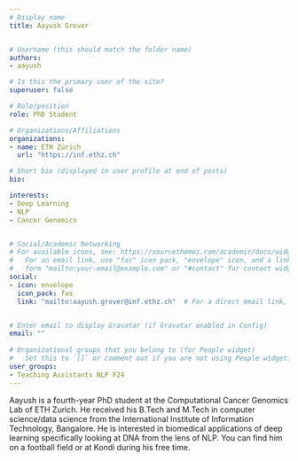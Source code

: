 ```yaml
---
# Display name
title: Aayush Grover


# Username (this should match the folder name)
authors:
- aayush

# Is this the primary user of the site?
superuser: false

# Role/position
role: PhD Student

# Organizations/Affiliations
organizations:
- name: ETH Zürich
  url: "https://inf.ethz.ch"

# Short bio (displayed in user profile at end of posts)
bio: 

interests:
- Deep Learning
- NLP
- Cancer Genomics


# Social/Academic Networking
# For available icons, see: https://sourcethemes.com/academic/docs/widgets/#icons
#   For an email link, use "fas" icon pack, "envelope" icon, and a link in the
#   form "mailto:your-email@example.com" or "#contact" for contact widget.
social:
- icon: envelope
  icon_pack: fas
  link: "mailto:aayush.grover@inf.ethz.ch"  # For a direct email link, use "mailto:test@example.org".


# Enter email to display Gravatar (if Gravatar enabled in Config)
email: ""
  
# Organizational groups that you belong to (for People widget)
#   Set this to `[]` or comment out if you are not using People widget.  
user_groups:
- Teaching Assistants NLP F24
---
```

Aayush is a fourth-year PhD student at the Computational Cancer Genomics Lab of ETH Zurich. He received his B.Tech and M.Tech in computer science/data science from the International Institute of Information Technology, Bangalore. He is interested in biomedical applications of deep learning specifically looking at DNA from the lens of NLP. You can find him on a football field or at Kondi during his free time.